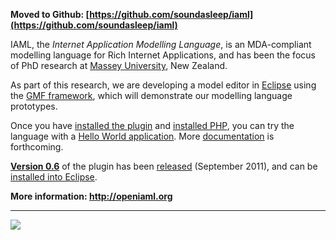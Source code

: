**Moved to Github: [https://github.com/soundasleep/iaml](https://github.com/soundasleep/iaml)**

IAML, the _Internet Application Modelling Language_, is an MDA-compliant modelling language for Rich Internet Applications, and has been the focus of PhD research at [Massey University](http://engineering.massey.ac.nz/), New Zealand.

As part of this research, we are developing a model editor in [Eclipse](http://www.eclipse.org/) using the [GMF framework](http://www.eclipse.org/gmf/), which will demonstrate our modelling language prototypes.

Once you have [installed the plugin](Installation.md) and [installed PHP](InstallationPlatform.md), you can try the language with a [Hello World application](HelloWorld.md). More [documentation](http://code.google.com/p/iaml/w/list?q=label:EndUser) is forthcoming.

**[Version 0.6](http://code.google.com/p/iaml/wiki/Model0_6#Model_0.6)** of the plugin has been [released](http://journals.jevon.org/users/jevon-phd/entry/19917) (September 2011), and can be [installed into Eclipse](Installation.md).

**More information: http://openiaml.org**

---

[![](http://iaml.googlecode.com/svn/wiki/tutorial/editor-full.png)](http://code.google.com/p/iaml/wiki/HelloWorld)